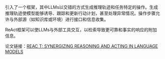 
引入了一个框架，其中LLMs以交错的方式生成推理轨迹和任务特定的操作。生成推理轨迹使模型能够诱导、跟踪和更新行动计划，甚至处理异常情况。操作步骤允许与外部源（如知识库或环境）进行接口和信息收集。

ReAct框架可以使LLMs与外部工具交互，以检索导致更可靠和事实的响应的附加信息。


论文链接：[REAC T: SYNERGIZING REASONING AND ACTING IN LANGUAGE MODELS](https://arxiv.org/pdf/2210.03629.pdf)

